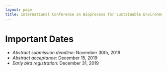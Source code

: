 ```yaml
---
layout: page
title: International Conference on Bioprocess for Sustainable Environment and Energy
---
```


# Important Dates
- _Abstract submission deadline:_ November 30th, 2019
- _Abstract acceptance:_ December 15, 2019
- _Early bird registration:_ December 31, 2019